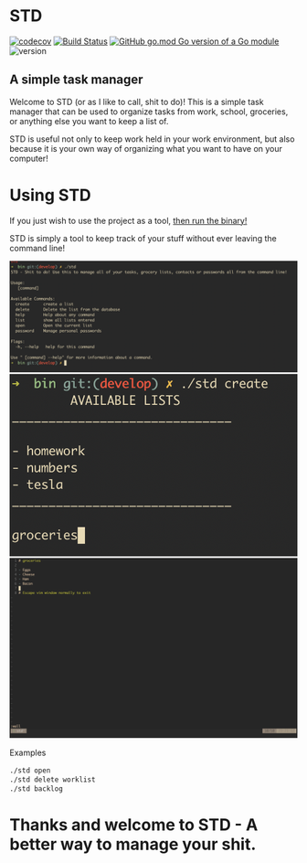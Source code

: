 # STD

[![codecov](https://codecov.io/gh/benmorehouse/std/branch/develop/graph/badge.svg)](https://codecov.io/gh/benmorehouse/std)
[![Build Status](https://travis-ci.com/benmorehouse/std.svg?branch=develop)](https://travis-ci.com/benmorehouse/std)
[![GitHub go.mod Go version of a Go module](https://img.shields.io/github/go-mod/go-version/gomods/athens.svg)](https://github.com/gomods/athens)
![version](https://img.shields.io/badge/version-1.0.0-blue)


## A simple task manager

Welcome to STD (or as I like to call, shit to do)! This is a simple task manager that can be used to 
organize tasks from work, school, groceries, or anything else you want to keep a list of. 

STD is useful not only to keep work held in your work environment, but also because it is your own way 
of organizing what you want to have on your computer!

# Using STD 

If you just wish to use the project as a tool, [then run the binary!](https://github.com/benmorehouse/std/releases)

STD is simply a tool to keep track of your stuff without ever leaving the command line!

![About page](.assets/help_list.png)
![Create Page](.assets/create_list.png)
![Edit Page](.assets/edit_list.png)

Examples
	
	./std open 
	./std delete worklist
	./std backlog

# Thanks and welcome to STD - A better way to manage your shit.
	
